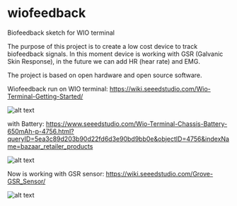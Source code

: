 # wiofeedback
Biofeedback sketch for WIO terminal

The purpose of this project is to create a low cost device to track biofeedback signals.
In this moment device is working with GSR (Galvanic Skin Response), in the future we can add HR (hear rate) and EMG.

The project is based on open hardware and open source software.


Wiofeedback run on WIO terminal:
https://wiki.seeedstudio.com/Wio-Terminal-Getting-Started/

![alt text](https://files.seeedstudio.com/wiki/Wio-Terminal/img/Wio-Terminal-Wiki.jpg)

with Battery:
https://www.seeedstudio.com/Wio-Terminal-Chassis-Battery-650mAh-p-4756.html?queryID=5ea3c89d203b90d22fd6d3e90bd9bb0e&objectID=4756&indexName=bazaar_retailer_products

![alt text](https://media-cdn.seeedstudio.com/media/catalog/product/cache/bb49d3ec4ee05b6f018e93f896b8a25d/0/0/000_feature_.png)

Now is working with GSR sensor:
https://wiki.seeedstudio.com/Grove-GSR_Sensor/

![alt text](https://files.seeedstudio.com/wiki/Grove-GSR_Sensor/img/GSR.jpg)

